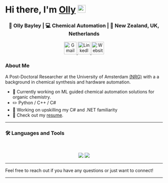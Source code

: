 
<h1>Hi there, I'm <a href="https://ollybayley.netlify.app/">Olly</a> <img src="https://media.giphy.com/media/hvRJCLFzcasrR4ia7z/giphy.gif" width="25px"> </h1>

<div align="center">
    <h3>🙎 Olly Bayley | 💻 Chemical Automation | 📍 New Zealand, UK, Netherlands </h3>
    <a href="mailto:o.m.bayley@uva.nl">
      <img src="https://img.icons8.com/?size=100&id=19408&format=png&color=000000" alt="Gmail" width="40"/>
    </a>
    <a href="https://linkedin.com/in/ollybayleynz/" target="_blank">
      <img src="https://img.icons8.com/color/48/linkedin--v1.png" alt="LinkedIn" width="40"/>
    </a>
    <a href="https://ollybayley.netlify.app/" target="_blank">
      <img src="https://img.icons8.com/?size=100&id=102562&format=png&color=000000" alt="Website" width="40"/>
    </a>
</div>
    
### About Me
A Post-Doctoral Researcher at the University of Amsterdam <a href="https://www.noelresearchgroup.com/">(NRG)<a> with a a background in chemical synthesis and hardware automation. 

- 🔭 Currently working on ML guided chemical automation solutions for organic chemistry.
- ✏️ Python / C++ / C#
- 🌱 Working on upskilling my C# and .NET familiarity
- 📙 Check out my <a href="https://www.noelresearchgroup.com/">resume<a>.
  
---

### 🛠️ Languages and Tools

<br>

<p align="center">
  <img src="https://skillicons.dev/icons?i=py,c,cpp,java,html,css,js" />
  <img src="https://skillicons.dev/icons?i=pytorch,arduino,raspberrypi,vscode,pycharm" />
</p>

---

Feel free to reach out if you have any questions or just want to connect!

---
